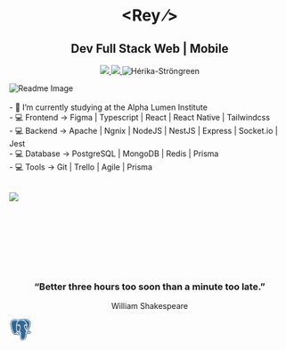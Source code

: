 <h1 align="center"><span color="blue">&lt;</span>Rey <span>&frasl;&gt;</span></h1>
<h2 align="center">Dev Full Stack Web | Mobile</h2>
<p align="center">
  <a href="https://www.linkedin.com/in/reysantos/">
    <img src="https://img.shields.io/badge/-LinkedIn-blue?style=flat-square&logo=Linkedin&logoColor=white" />
  </a>
  <a href="https://api.whatsapp.com/send?phone=5571988093977&text=Talk%20to%20me" target="_blank">
    <img src="https://img.shields.io/badge/-Whatsapp-1A936F?style=flat-square&logo=Whatsapp&logoColor=white" />
  </a>
  <img src="https://komarev.com/ghpvc/?username=ReySJS" alt="Hérika-Ströngreen" />
</p>
<p>
  <img align="left" src="https://user-images.githubusercontent.com/78664426/121821791-afef5300-cc71-11eb-99c5-44afb8005e46.png" alt="Readme Image" width="40%" />
</p>


<br />
<br />
<span align="left">- 🔭 I’m currently studying at the Alpha Lumen Institute</span><br />
<span align="left">- 💻 Frontend -> Figma | Typescript | React | React Native | Tailwindcss</span><br />
<span align="left">- 💻 Backend -> Apache | Ngnix | NodeJS | NestJS | Express | Socket.io | Jest</span><br />
<span align="left">- 💻 Database -> PostgreSQL | MongoDB | Redis | Prisma</span><br />
<span align="left">- 💻 Tools -> Git | Trello | Agile | Prisma</span><br />

<br />
<p>
  <img align="left" src="https://github-readme-stats.vercel.app/api?username=ReySJS&title_color=C9D1D9&text_color=C9D1D9&show_icons=true&icon_color=ceae4c&bg_color=DEG,27292B,1B3735,045449&border_color=B6B6B7" width="50%" /> 
</p>

<br />
<br />
<br />
<br />
<br />
<br />
<br />
<br />
<h3 align="center">“Better three hours too soon than a minute too late.”</h3>
<p align="center">William Shakespeare</p>


<!-- <p align="center">
<img src="https://www.vectorlogo.zone/logos/figma/figma-icon.svg" alt="figma" width="30" height="30"/>
<img src="https://raw.githubusercontent.com/devicons/devicon/master/icons/html5/html5-original-wordmark.svg" alt="html5" width="30" height="30"/> 
<img src="https://raw.githubusercontent.com/devicons/devicon/master/icons/css3/css3-original-wordmark.svg" alt="css3" width="30" height="30"/> 
<img src="https://raw.githubusercontent.com/devicons/devicon/master/icons/javascript/javascript-original.svg" alt="javascript" width="30" height="30"/> 
<img src="https://www.learnstorybook.com/intro-to-storybook/logo-jest.png" alt="jest" width="30" height="30" />
<img src="https://raw.githubusercontent.com/devicons/devicon/master/icons/react/react-original-wordmark.svg" alt="react" width="30" height="30"/> 
<!-- <img src="https://raw.githubusercontent.com/devicons/devicon/master/icons/mysql/mysql-original-wordmark.svg" alt="mysql" width="40" height="40"/>  -->
<!-- <img src="https://raw.githubusercontent.com/devicons/devicon/master/icons/mongodb/mongodb-original-wordmark.svg" alt="mongodb" width="40" height="40"/>  -->
<!-- <img src="https://raw.githubusercontent.com/devicons/devicon/master/icons/nodejs/nodejs-original-wordmark.svg" alt="nodejs" width="30" height="30"/>  -->
<!-- <img src="https://raw.githubusercontent.com/devicons/devicon/master/icons/express/express-original-wordmark.svg" alt="express" width="30" height="30"/>  -->
<!-- <img src="https://raw.githubusercontent.com/devicons/devicon/master/icons/linux/linux-original.svg" alt="linux" width="30" height="30" /> -->
<!-- <img src="https://raw.githubusercontent.com/devicons/devicon/master/icons/git/git-original.svg" alt="git" width="30" height="30"/>  -->
<!-- <img src="https://raw.githubusercontent.com/devicons/devicon/master/icons/heroku/heroku-plain.svg" alt="heroku" width="40" height="40" /> -->
<!-- <img src="https://raw.githubusercontent.com/devicons/devicon/master/icons/python/python-plain.svg" alt="Python" width="40" height="40" /> -->
<!-- <img src="https://raw.githubusercontent.com/devicons/devicon/master/icons/jquery/jquery-plain.svg" alt="Jquery" width="30" height="30" /> -->
<!-- <img src="https://raw.githubusercontent.com/devicons/devicon/master/icons/php/php-plain.svg" alt="PHP" width="40" height="40" /> -->
<!-- <img src="https://raw.githubusercontent.com/devicons/devicon/master/icons/django/django-plain.svg" alt="Django" width="40" height="40" /> -->
<!-- <img src="https://raw.githubusercontent.com/devicons/devicon/master/icons/bootstrap/bootstrap-plain.svg" alt="Bootstrap" width="40" height="40" /> -->
<!-- <img src="https://raw.githubusercontent.com/devicons/devicon/master/icons/c/c-plain.svg" alt="C" width="40" height="40" /> -->
<!-- <img src="https://raw.githubusercontent.com/devicons/devicon/master/icons/docker/docker-plain.svg" alt="Docker" width="40" height="40" /> -->
<img src="https://raw.githubusercontent.com/devicons/devicon/master/icons/postgresql/postgresql-plain.svg" alt="postgresql" width="40" height="40" />
<!-- <img src="https://raw.githubusercontent.com/devicons/devicon/master/icons/typescript/typescript-plain.svg" alt="typescript" width="40" height="40" /> -->
<!-- <img src="https://github.com/dnmfarrell/Perl-Icons/blob/master/Icons/Perl_Onion_Color.svg" alt="perl" width="40" height="40" /> -->
<!-- </p> -->
<!-- <p>
  <img align="left" src="https://github-readme-stats.vercel.app/api/top-langs/?username=ReySJS&layout=compact&title_color=B6B6B7&text_color=B6B6B7&bg_color=2D2E31&border_color=B6B6B7" alt="Rey Santos" />
</p>
 -->
